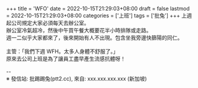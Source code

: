 +++
title = 'WFO'
date = 2022-10-15T21:29:03+08:00
draft = false
lastmod = 2022-10-15T21:29:03+08:00
categories = ['上班']
tags = ['批兔']
+++
上週起公司規定大家必須每天去辦公室。<br>
辦公室冷氣超冷，然後中午買午餐大概要花半小時排隊或走路。<br>
週一二似乎大家都來了，後來開始有人不出現。包含坐我旁邊快篩陽的同仁。<br>
<br>
主管：「我們下週 WFH。太多人身體不舒服了。」<br>
原來去公司上班是為了讓員工盡早產生流感抗體呀！<br>
<br>
--<br>
※ 發信站: 批踢踢兔(ptt2.cc), 來自: xxx.xxx.xxx.xxx (新加坡)<br>

